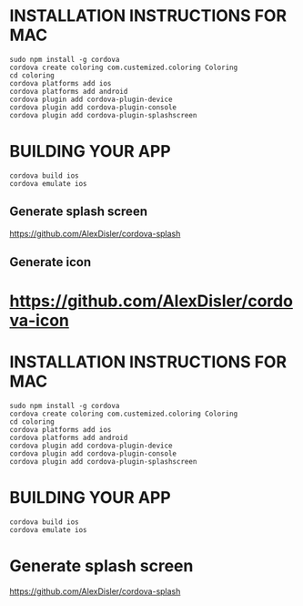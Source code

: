 # INSTALLATION INSTRUCTIONS FOR MAC

```
sudo npm install -g cordova
cordova create coloring com.custemized.coloring Coloring
cd coloring
cordova platforms add ios
cordova platforms add android
cordova plugin add cordova-plugin-device
cordova plugin add cordova-plugin-console
cordova plugin add cordova-plugin-splashscreen
```

# BUILDING YOUR APP

```
cordova build ios
cordova emulate ios
```
## Generate splash screen
https://github.com/AlexDisler/cordova-splash

## Generate icon
https://github.com/AlexDisler/cordova-icon
=======
# INSTALLATION INSTRUCTIONS FOR MAC

```
sudo npm install -g cordova
cordova create coloring com.custemized.coloring Coloring
cd coloring
cordova platforms add ios
cordova platforms add android
cordova plugin add cordova-plugin-device
cordova plugin add cordova-plugin-console
cordova plugin add cordova-plugin-splashscreen
```

# BUILDING YOUR APP

```
cordova build ios
cordova emulate ios
```
# Generate splash screen
https://github.com/AlexDisler/cordova-splash

